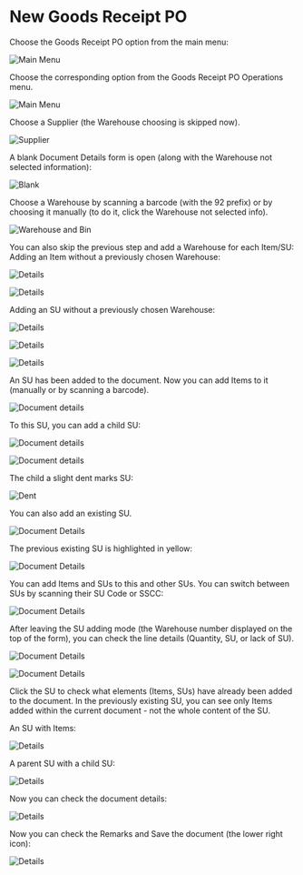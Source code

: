 # New Goods Receipt PO

Choose the Goods Receipt PO option from the main menu:

![Main Menu](./media/grpo-main-menu.png)

Choose the corresponding option from the Goods Receipt PO Operations menu.

![Main Menu](./media/new-grpo-main.png)

Choose a Supplier (the Warehouse choosing is skipped now).

![Supplier](./media/new-grop-new-supplier.png)

A blank Document Details form is open (along with the Warehouse not selected information):

![Blank](./media/new-grpo-document-details.png)

Choose a Warehouse by scanning a barcode (with the 92 prefix) or by choosing it manually (to do it, click the Warehouse not selected info).

![Warehouse and Bin](./media/new-grpo-warehouse-bin.png)

You can also skip the previous step and add a Warehouse for each Item/SU:
Adding an Item without a previously chosen Warehouse:

![Details](./media/new-grpo-document-details-add-2.png)

![Details](./media/new-grpo-document-details-warehouse.png)

Adding an SU without a previously chosen Warehouse:

![Details](./media/new-grpo-document-details-add-3.png)

![Details](./media/new-grpo-su-details)

![Details](./media/new-grpo-su-details-warehouse.png)

An SU has been added to the document. Now you can add Items to it (manually or by scanning a barcode).

![Document details](./media/new-grpo-document-details-ready.png)

To this SU, you can add a child SU:

![Document details](./media/new-grpo-document-details-add-4.png)

![Document details](./media/new-grpo-document-details-add-5.png)

The child a slight dent marks SU:

![Dent](./media/new-grpo-document-details-dent.png)

You can also add an existing SU.

![Document Details](./media/new-grpo-document-details-exisitng-su.png)

The previous existing SU is highlighted in yellow:

![Document Details](./media/new-grpo-highlight.png)

You can add Items and SUs to this and other SUs. You can switch between SUs by scanning their SU Code or SSCC:

![Document Details](./media/new-grpo-document-details-green-highlight.png)

After leaving the SU adding mode (the Warehouse number displayed on the top of the form), you can check the line details (Quantity, SU, or lack of SU).

![Document Details](./media/new-grpo-document-details-green-highlight-2.png)

![Document Details](./media/new-grpo-document-line-details.png)

Click the SU to check what elements (Items, SUs) have already been added to the document. In the previously existing SU, you can see only Items added within the current document - not the whole content of the SU.

  An SU with Items:

  ![Details](./media/new-grpo-document-su-items.png)

  A parent SU with a child SU:

  ![Details](./media/new-grpo-document-child-su.png)

Now you can check the document details:

![Details](./media/new-grpo-document-summary.png)

Now you can check the Remarks and Save the document (the lower right icon):

![Details](./media/new-grpo-document-remarks.png)

